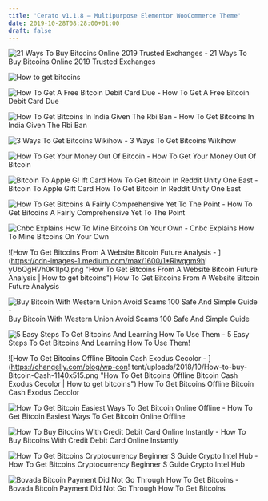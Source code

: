 ```yaml
---
title: 'Cerato v1.1.8 – Multipurpose Elementor WooCommerce Theme'
date: 2019-10-28T08:28:00+01:00
draft: false
---
```


![21 Ways To Buy Bitcoins Online 2019 Trusted Exchanges - ](https://www.buybitcoinworldwide.com/img/goodicons/exchange.png "21 Ways To Buy Bitcoins Online 2019 Trusted Exchanges | How to get bitcoins") 21 Ways To Buy Bitcoins Online 2019 Trusted Exchanges

![How to get bitcoins](https://www.bitdegree.org/tutorials/wp-content/uploads/2018/05/How-to-Get-Bitcoin-3.png "How to get bitcoins") 

![How To Get A Free Bitcoin Debit Card Due - ](https://d1dh93s7n44ml6.cloudfront.net/blog/wp-content/uploads/2016/02/13041137/Bitcoin-Debit-Card-640x350.png "How To Get A Free Bitcoin Debit Card Due | How to get bitcoins") How To Get A Free Bitcoin Debit Card Due

![How To Get Bitcoins In India Given The Rbi Ban - ](https://blog.ipleaders.in/wp-content/uploads/2018/07/BV-Acharya-50.jpg "How To Get Bitcoins In India Given The Rbi Ban | How to get bitcoins") How To Get Bitcoins In India Given The Rbi Ban

![3 Ways To Get Bitcoins Wikihow - ](https://www.wikihow.com/images/thumb/1/17/Get-Bitcoins-Step-5-Version-2.jpg/aid4403346-v4-728px-Get-Bitcoins-Step-5-Version-2.jpg "3 Ways To Get Bitcoins Wikihow | How to get bitcoins") 3 Ways To Get Bitcoins Wikihow

![How To Get Your Money Out Of Bitcoin - ](https://i.kinja-img.com/gawker-media/image/upload/s--tdS_E5LS--/c_scale,f_auto,fl_progressive,q_80,w_800/r8yhkbjyij9ovegob5sb.png "How To Get Your Money Out Of Bitcoin | How to get bitcoins") How To Get Your Money Out Of Bitcoin

![Bitcoin To Apple G!   ift Card How To Get Bitcoin In Reddit Unity One East - ](https://i.redd.it/w3fmo0p3jyf21.png) Bitcoin To Apple Gift Card How To Get Bitcoin In Reddit Unity One East

![How To Get Bitcoins A Fairly Comprehensive Yet To The Point - ](http://www.startupshk.com/wp-content/uploads/2015/06/How-to-get-BTC.png "How To Get Bitcoins A Fairly Comprehensive Yet To The Point | How to get bitcoins") How To Get Bitcoins A Fairly Comprehensive Yet To The Point

![Cnbc Explains How To Mine Bitcoins On Your Own - ](https://fm.cnbc.com/applications/cnbc.com/resources/img/editorial/2013/04/29/100685077-GettyImages-167578473.jpg?v=1513024397 "Cnbc Explains How To Mine Bitcoins On Your Own | How to get bitcoins") Cnbc Explains How To Mine Bitcoins On Your Own

![How To Get Bitcoins From A Website Bitcoin Future Analysis - ](https://cdn-images-1.medium.com/max/1600/1*Rlwqgm9h!   yUbQgHVh0K1IpQ.png "How To Get Bitcoins From A Website Bitcoin Future Analysis | How to get bitcoins") How To Get Bitcoins From A Website Bitcoin Future Analysis

![Buy Bitcoin With Western Union Avoid Scams 100 Safe And Simple Guide - ](https://99bitcoins.com/wp-content/uploads/2014/01/buy-bitcoins-coinmama.jpg "Buy Bitcoin With Western Union Avoid Scams 100 Safe And Simple Guide | How to get bitcoins") Buy Bitcoin With Western Union Avoid Scams 100 Safe And Simple Guide

![5 Easy Steps To Get Bitcoins And Learning How To Use Them - ](https://www.weusecoins.com/images/bitcoinicons/wallet.png "5 Easy Steps To Get Bitcoins And Learning How To Use Them | How to get bitcoins") 5 Easy Steps To Get Bitcoins And Learning How To Use Them!

![How To Get Bitcoins Offline Bitcoin Cash Exodus Cecolor - ](https://changelly.com/blog/wp-con!   tent/uploads/2018/10/How-to-buy-Bitcoin-Cash-1140x515.png "How To Get Bitcoins Offline Bitcoin Cash Exodus Cecolor | How to get bitcoins") How To Get Bitcoins Offline Bitcoin Cash Exodus Cecolor

![How To Get Bitcoin Easiest Ways To Get Bitcoin Online Offline - ](https://www.bitdegree.org/tutorials/wp-content/uploads/2018/05/How-to-Get-Bitcoin.jpg "How To Get Bitcoin Easiest Ways To Get Bitcoin Online Offline | How to get bitcoins") How To Get Bitcoin Easiest Ways To Get Bitcoin Online Offline

![How To Buy Bitcoins With Credit Debit Card Online Instantly - ](https://buybitcoincard.com/wp-content/uploads/2017/06/purchase-bitcoins-through-247exchange.png "How To Buy Bitcoins With Credit Debit Card Online Instantly | How to get bitcoins") How To Buy Bitcoins With Credit Debit Card Online Instantly

![How To Get Bitcoins Cryptocurrency Beginner S Guide Crypto Intel Hub - ](https://i0.wp.com/cryptointelhub.com/wp-content/uploads/2018/08/HOW-TO-GET-BITCOINS.jpg?resize=900%2C500&ssl=1 "How To Get Bitcoins Cryptocurrency Beginner S Guide Crypto Intel Hub | How to get bitcoins") How To Get Bitcoins Cryptocurrency Beginner S Guide Crypto Intel Hub

![Bovada Bitcoin Payment Did Not Go Through How To Get Bitcoins - ](https://www.sportsbookpromocodes.com/wp-content/uploads/2018/04/BovadabitcoinDeposit.jpg "Bovada Bitcoin Payment Did Not Go Through How To Get Bitcoins | How to get bitcoins") Bovada Bitcoin Payment Did Not Go Through How To Get Bitcoins